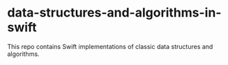 # data-structures-and-algorithms-in-swift
This repo contains Swift implementations of classic data structures and algorithms.
